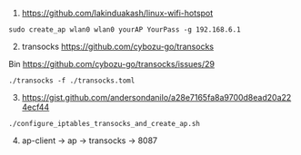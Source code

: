 1. https://github.com/lakinduakash/linux-wifi-hotspot

```
sudo create_ap wlan0 wlan0 yourAP YourPass -g 192.168.6.1
```

2. transocks https://github.com/cybozu-go/transocks

Bin https://github.com/cybozu-go/transocks/issues/29

```
./transocks -f ./transocks.toml
```

3. https://gist.github.com/andersondanilo/a28e7165fa8a9700d8ead20a224ecf44

```
./configure_iptables_transocks_and_create_ap.sh
```

4. ap-client -> ap -> transocks -> 8087
